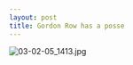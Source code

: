 ```yaml
--- 
layout: post
title: Gordon Row has a posse
---
```

<img src="http://pingswept.org/wp-photos/760802133.jpeg" alt="03-02-05_1413.jpg" />

